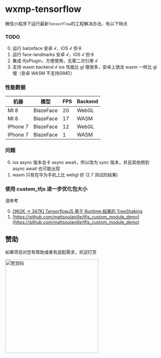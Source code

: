 # wxmp-tensorflow

微信小程序下运行最新`TensorFlow`的工程解决办法，有以下特点

### TODO

0. 运行 balzeface 安卓 √，IOS √ 但卡
1. 运行 face-landmarks 安卓 √，IOS √ 但卡
2. 集成 tfjsPlugin，方便使用，无需二次引用 √
3. 支持 wasm backend √ ios 性能比 gl 慢很多，安卓上骁龙 wasm 一样比 gl 慢（安卓 WASM 不支持SIMD）

### 性能数据

| 机器     | 模型      | FPS | Backend |
| -------- | --------- | --- | ------- |
| MI 8     | BlazeFace | 20  | WebGL   |
| MI 8     | BlazeFace | 17  | WASM    |
| IPhone 7 | BlazeFace | 12  | WebGL   |
| IPhone 7 | BlazeFace | 1   | WASM    |

### 问题

0. ios async 版本会卡 async await，所以改为 sync 版本，并且其他用到 async await 也可能出现
1. wasm 只有在华为手机上比 webgl 好 (2.7 测试的结果)

### 使用 custom_tfjs 进一步优化包大小

请参考

0. [[962K -> 347K] TensorflowJS 基于 Runtime 结果的 TreeShaking](https://juejin.cn/post/6947198156987711524/)
1. [https://github.com/mattsoulanille/tfjs_custom_module_demo](https://github.com/mattsoulanille/tfjs_custom_module_demo)

## 赞助

如果项目对您有帮助或者有适配需求，欢迎打赏

<img src="https://upload-images.jianshu.io/upload_images/252050-d3d6bfdb1bb06ddd.png?imageMogr2/auto-orient/strip%7CimageView2/2/w/1240" alt="赞赏码" width="300">
